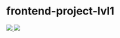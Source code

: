 # frontend-project-lvl1

<a href="https://codeclimate.com/github/codeclimate/codeclimate/maintainability">
<img src="https://api.codeclimate.com/v1/badges/a99a88d28ad37a79dbf6/maintainability" />
</a>
<img src="https://github.com/olgabelykh/frontend-project-lvl1/workflows/.github/workflows/nodejs.yml/badge.svg" />
